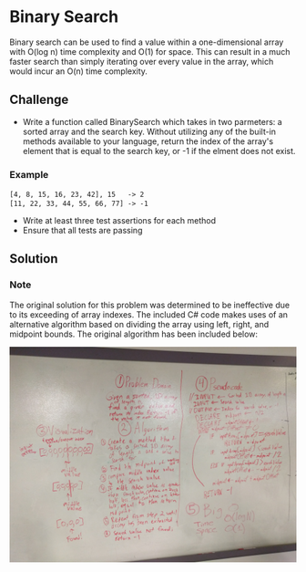# Binary Search

Binary search can be used to find a value within a one-dimensional array with 
O(log n) time complexity and O(1) for space. This can result in a much faster
search than simply iterating over every value in the array, which would
incur an O(n) time complexity.

## Challenge

* Write a function called BinarySearch which takes in two parmeters: a sorted
array and the search key. Without utilizing any of the built-in methods
available to your language, return the index of the array's element that is
equal to the search key, or -1 if the elment does not exist.

### Example
    [4, 8, 15, 16, 23, 42], 15   -> 2
    [11, 22, 33, 44, 55, 66, 77] -> -1

* Write at least three test assertions for each method
* Ensure that all tests are passing

## Solution

### Note

The original solution for this problem was determined to be ineffective
due to its exceeding of array indexes. The included C# code makes uses of
an alternative algorithm based on dividing the array using left, right, and
midpoint bounds. The original algorithm has been included below:

![Solution Whiteboard Photo](/assets/BinarySearch.jpg)